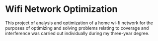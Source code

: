 # Wifi Network Optimization
This project of analysis and optimization of a home wi-fi network for the purposes of optimizing and solving problems relating to coverage and interference was carried out individually during my three-year degree.
